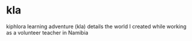 # kla
kiphlora learning adventure (kla) details the world I created while working as a volunteer teacher in Namibia
